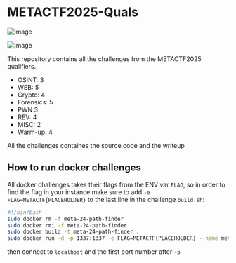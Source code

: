 # METACTF2025-Quals
![image](https://github.com/user-attachments/assets/bcce8564-ba29-4d3b-a0ab-6bbee9354340)

![image](https://github.com/user-attachments/assets/c00689a3-0a12-4d5e-924a-f3ca81e3b5c9)

This repository contains all the challenges from the METACTF2025 qualifiers.


- OSINT: 3
- WEB: 5
- Crypto: 4
- Forensics: 5
- PWN 3
- REV: 4
- MISC: 2
- Warm-up: 4

All the challenges containes the source code and the writeup  

## How to run docker challenges
All docker challenges takes their flags from the ENV var `FLAG`, so in order to find the flag in your instance make sure to add `-e FLAG=METACTF{PLACEHOLDER}` to the last line in the challenge `build.sh`:
```sh
#!/bin/bash
sudo docker rm -f meta-24-path-finder
sudo docker rmi -f meta-24-path-finder
sudo docker build -t meta-24-path-finder .
sudo docker run -d -p 1337:1337 -e FLAG=METACTF{PLACEHOLDER} --name meta-24-path-finder meta-24-path-finder
```
then connect to `localhost` and the first port number after `-p` 
